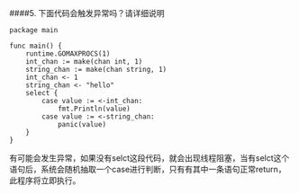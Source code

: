 ####5. 下面代码会触发异常吗？请详细说明
~~~
package main

func main() {
	runtime.GOMAXPROCS(1)
	int_chan := make(chan int, 1)
	string_chan := make(chan string, 1)
	int_chan <- 1
	string_chan <- "hello"
	select {
    	case value := <-int_chan:
    		fmt.Println(value)
    	case value := <-string_chan:
    		panic(value)
	}
}
~~~
有可能会发生异常，如果没有selct这段代码，就会出现线程阻塞，当有selct这个语句后，系统会随机抽取一个case进行判断，只有有其中一条语句正常return，此程序将立即执行。